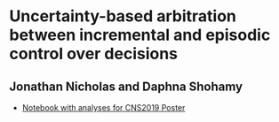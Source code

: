 # Uncertainty-based arbitration between incremental and episodic control over decisions
## Jonathan Nicholas and Daphna Shohamy

- [Notebook with analyses for CNS2019 Poster](
https://nbviewer.jupyter.org/github/boomsbloom/noisyoneshot/blob/master/CNS2019_poster_analyses.ipynb)


